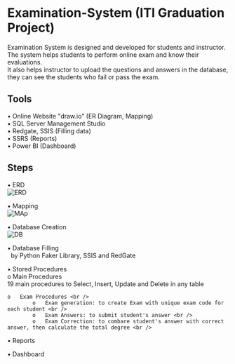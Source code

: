 # Examination-System (ITI Graduation Project)
Examination System is designed and developed for students and instructor. The system helps students to perform online exam and know their evaluations.<br /> 
It also helps instructor to upload the questions and answers in the database, they can see the students who fail or pass the exam.

## Tools
• Online Website "draw.io" (ER Diagram, Mapping) <br />
•	SQL Server Management Studio <br />
•	Redgate, SSIS (Filling data) <br />
•	SSRS (Reports) <br />
•	Power BI (Dashboard) <br />

## Steps
•	ERD <br />
![ERD](https://user-images.githubusercontent.com/57462948/227804406-bbbc2d70-c929-48eb-9fa8-52ca26e90075.png)

•	Mapping <br />
![MAp](https://user-images.githubusercontent.com/57462948/227804526-4d47eb0a-0ef7-4ff2-8e85-c396796b8136.png)

•	Database Creation <br />
![DB](https://user-images.githubusercontent.com/57462948/227788838-e0ae2988-cc78-4c2c-9d7e-03bf2da3db39.png)

•	Database Filling <br />
  &nbsp;  by Python Faker Library, SSIS and RedGate

•	Stored Procedures <br />
    o	Main Procedures <br />
            19 main procedures to Select, Insert, Update and Delete in any table<br />

    o	Exam Procedures <br /> 
            o	Exam generation: to create Exam with unique exam code for each student <br />
            o	Exam Answers: to submit student's answer <br />
            o	Exam Correction: to combare student's answer with correct answer, then calculate the total degree <br />

•	Reports <br />

•	Dashboard <br />
